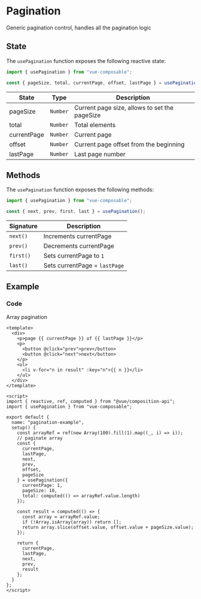 # Pagination

Generic pagination control, handles all the pagination logic

## State

The `usePagination` function exposes the following reactive state:

```js
import { usePagination } from "vue-composable";

const { pageSize, total, currentPage, offset, lastPage } = usePagination();
```

| State       | Type     | Description                                   |
| ----------- | -------- | --------------------------------------------- |
| pageSize    | `Number` | Current page size, allows to set the pageSize |
| total       | `Number` | Total elements                                |
| currentPage | `Number` | Current page                                  |
| offset      | `Number` | Current page offset from the beginning        |
| lastPage    | `Number` | Last page number                              |

## Methods

The `usePagination` function exposes the following methods:

```js
import { usePagination } from "vue-composable";

const { next, prev, first, last } = usePagination();
```

| Signature | Description                   |
| --------- | ----------------------------- |
| `next()`  | Increments currentPage        |
| `prev()`  | Decrements currentPage        |
| `first()` | Sets currentPage to `1`       |
| `last()`  | Sets currentPage = `lastPage` |

## Example

<pagination-example/>

### Code

Array pagination

```vue
<template>
  <div>
    <p>page {{ currentPage }} of {{ lastPage }}</p>
    <p>
      <button @click="prev">prev</button>
      <button @click="next">next</button>
    </p>
    <ul>
      <li v-for="n in result" :key="n">{{ n }}</li>
    </ul>
  </div>
</template>

<script>
import { reactive, ref, computed } from "@vue/composition-api";
import { usePagination } from "vue-composable";

export default {
  name: "pagination-example",
  setup() {
    const arrayRef = ref(new Array(100).fill(1).map((_, i) => i));
    // paginate array
    const {
      currentPage,
      lastPage,
      next,
      prev,
      offset,
      pageSize
    } = usePagination({
      currentPage: 1,
      pageSize: 10,
      total: computed(() => arrayRef.value.length)
    });

    const result = computed(() => {
      const array = arrayRef.value;
      if (!Array.isArray(array)) return [];
      return array.slice(offset.value, offset.value + pageSize.value);
    });

    return {
      currentPage,
      lastPage,
      next,
      prev,
      result
    };
  }
};
</script>
```

